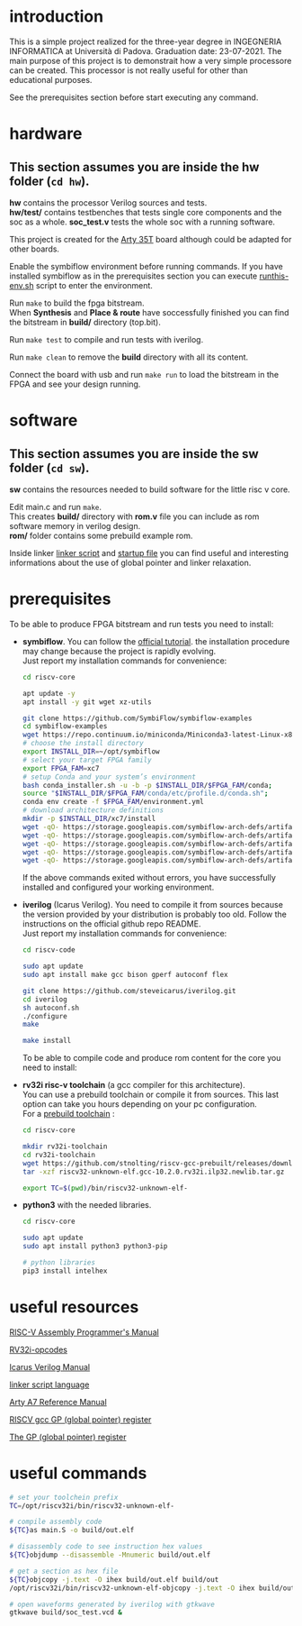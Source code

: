 # introduction

This is a simple project realized for the three-year degree in INGEGNERIA INFORMATICA at Università di Padova.
Graduation date: 23-07-2021.
The main purpose of this project is to demonstrait how a very simple processore can be created.
This processor is not really useful for other than educational purposes.

See the prerequisites section before start executing any command.



# hardware

## This section assumes you are inside the **hw** folder (`cd hw`).  
**hw** contains the processor Verilog sources and tests.  
**hw/test/** contains testbenches that tests single core components and the soc as a whole.
**soc_test.v** tests the whole soc with a running software.  
  
This project is created for the [Arty 35T](https://www.xilinx.com/products/boards-and-kits/arty.html) board although could be adapted for other boards.  
  
Enable the symbiflow environment before running commands.
If you have installed symbiflow as in the prerequisites section you can execute [runthis-env.sh](runthis-env.sh) script to enter the environment.

Run `make` to build the fpga bitstream.  
When **Synthesis** and **Place & route** have soccessfully finished you can find the bitstream in **build/** directory (top.bit).  

Run `make test` to compile and run tests with iverilog.

Run `make clean` to remove the **build** directory with all its content.

Connect the board with usb and run `make run` to load the bitstream in the FPGA and see your design running.



# software

## This section assumes you are inside the **sw** folder (`cd sw`).  
**sw** contains the resources needed to build software for the little risc v core.  
  
Edit main.c and run `make`.  
This creates **build/** directory with **rom.v** file you can include as rom software memory in verilog design.  
**rom/** folder contains some prebuild example rom.

Inside linker [linker script](sw/linker-script.ld) and [startup file](sw/startup.s) you can find useful and interesting informations about the use of global pointer and linker relaxation.

# prerequisites

To be able to produce FPGA bitstream and run tests you need to install:

-   **symbiflow**.
    You can follow the [official tutorial](https://symbiflow-examples.readthedocs.io/en/latest/getting-symbiflow.html).
    the installation procedure may change because the project is rapidly evolving.  
    Just report my installation commands for convenience:

    ```bash
    cd riscv-core

    apt update -y
    apt install -y git wget xz-utils

    git clone https://github.com/SymbiFlow/symbiflow-examples
    cd symbiflow-examples
    wget https://repo.continuum.io/miniconda/Miniconda3-latest-Linux-x86_64.sh -O conda_installer.sh
    # choose the install directory 
    export INSTALL_DIR=~/opt/symbiflow
    # select your target FPGA family
    export FPGA_FAM=xc7
    # setup Conda and your system’s environment
    bash conda_installer.sh -u -b -p $INSTALL_DIR/$FPGA_FAM/conda;
    source "$INSTALL_DIR/$FPGA_FAM/conda/etc/profile.d/conda.sh";
    conda env create -f $FPGA_FAM/environment.yml
    # download architecture definitions
    mkdir -p $INSTALL_DIR/xc7/install
    wget -qO- https://storage.googleapis.com/symbiflow-arch-defs/artifacts/prod/foss-fpga-tools/symbiflow-arch-defs/continuous/install/367/20210822-000315/symbiflow-arch-defs-install-709cac78.tar.xz | tar -xJC $INSTALL_DIR/xc7/install
    wget -qO- https://storage.googleapis.com/symbiflow-arch-defs/artifacts/prod/foss-fpga-tools/symbiflow-arch-defs/continuous/install/367/20210822-000315/symbiflow-arch-defs-xc7a50t_test-709cac78.tar.xz | tar -xJC $INSTALL_DIR/xc7/install
    wget -qO- https://storage.googleapis.com/symbiflow-arch-defs/artifacts/prod/foss-fpga-tools/symbiflow-arch-defs/continuous/install/367/20210822-000315/symbiflow-arch-defs-xc7a100t_test-709cac78.tar.xz | tar -xJC $INSTALL_DIR/xc7/install
    wget -qO- https://storage.googleapis.com/symbiflow-arch-defs/artifacts/prod/foss-fpga-tools/symbiflow-arch-defs/continuous/install/367/20210822-000315/symbiflow-arch-defs-xc7a200t_test-709cac78.tar.xz | tar -xJC $INSTALL_DIR/xc7/install
    wget -qO- https://storage.googleapis.com/symbiflow-arch-defs/artifacts/prod/foss-fpga-tools/symbiflow-arch-defs/continuous/install/367/20210822-000315/symbiflow-arch-defs-xc7z010_test-709cac78.tar.xz | tar -xJC $INSTALL_DIR/xc7/install
    ```
    If the above commands exited without errors, you have successfully installed and configured your working environment.


-   **iverilog** (Icarus Verilog).
    You need to compile it from sources because the version provided by your distribution is probably too old.
    Follow the instructions on the official github repo README.  
    Just report my installation commands for convenience:

    ```bash
    cd riscv-code

    sudo apt update
    sudo apt install make gcc bison gperf autoconf flex

    git clone https://github.com/steveicarus/iverilog.git
    cd iverilog
    sh autoconf.sh
    ./configure
    make

    make install
    ```

    To be able to compile code and produce rom content for the core you need to install:

-   **rv32i risc-v toolchain** (a gcc compiler for this architecture).  
    You can use a prebuild toolchain or compile it from sources.
    This last option can take you hours depending on your pc configuration.  
    For a [prebuild toolchain](https://github.com/stnolting/riscv-gcc-prebuilt) :
    ```bash
    cd riscv-core

    mkdir rv32i-toolchain
    cd rv32i-toolchain
    wget https://github.com/stnolting/riscv-gcc-prebuilt/releases/download/rv32i-2.0.0/riscv32-unknown-elf.gcc-10.2.0.rv32i.ilp32.newlib.tar.gz
    tar -xzf riscv32-unknown-elf.gcc-10.2.0.rv32i.ilp32.newlib.tar.gz

    export TC=$(pwd)/bin/riscv32-unknown-elf-
    ```

-   **python3** with the needed libraries.
    ```bash
    cd riscv-core

    sudo apt update
    sudo apt install python3 python3-pip

    # python libraries
    pip3 install intelhex
    ```



# useful resources

[RISC-V Assembly Programmer's Manual](https://github.com/riscv/riscv-asm-manual/blob/master/riscv-asm.md)  

[RV32i-opcodes](https://github.com/riscv/riscv-opcodes/blob/master/opcodes-rv32i)  

[Icarus Verilog Manual](https://iverilog.fandom.com/wiki/Main_Page)  

[linker script language](https://ftp.gnu.org/old-gnu/Manuals/ld-2.9.1/html_chapter/ld_3.html)

[Arty A7 Reference Manual](https://digilent.com/reference/programmable-logic/arty-a7/reference-manual)

[RISCV gcc GP (global pointer) register](https://groups.google.com/a/groups.riscv.org/g/sw-dev/c/60IdaZj27dY)

[The GP (global pointer) register](https://gnu-mcu-eclipse.github.io/arch/riscv/programmer/)


# useful commands

```bash
# set your toolchein prefix
TC=/opt/riscv32i/bin/riscv32-unknown-elf-

# compile assembly code  
${TC}as main.S -o build/out.elf

# disassembly code to see instruction hex values
${TC}objdump --disassemble -Mnumeric build/out.elf  

# get a section as hex file  
${TC}objcopy -j.text -O ihex build/out.elf build/out
/opt/riscv32i/bin/riscv32-unknown-elf-objcopy -j.text -O ihex build/out.elf build/out.hex  

# open waveforms generated by iverilog with gtkwave  
gtkwave build/soc_test.vcd &
```